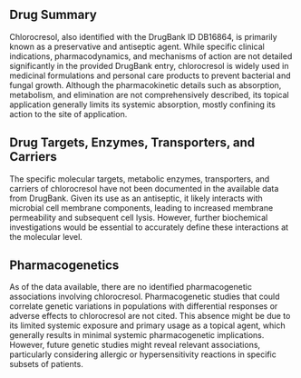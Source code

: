 ## Drug Summary
Chlorocresol, also identified with the DrugBank ID DB16864, is primarily known as a preservative and antiseptic agent. While specific clinical indications, pharmacodynamics, and mechanisms of action are not detailed significantly in the provided DrugBank entry, chlorocresol is widely used in medicinal formulations and personal care products to prevent bacterial and fungal growth. Although the pharmacokinetic details such as absorption, metabolism, and elimination are not comprehensively described, its topical application generally limits its systemic absorption, mostly confining its action to the site of application.

## Drug Targets, Enzymes, Transporters, and Carriers
The specific molecular targets, metabolic enzymes, transporters, and carriers of chlorocresol have not been documented in the available data from DrugBank. Given its use as an antiseptic, it likely interacts with microbial cell membrane components, leading to increased membrane permeability and subsequent cell lysis. However, further biochemical investigations would be essential to accurately define these interactions at the molecular level.

## Pharmacogenetics
As of the data available, there are no identified pharmacogenetic associations involving chlorocresol. Pharmacogenetic studies that could correlate genetic variations in populations with differential responses or adverse effects to chlorocresol are not cited. This absence might be due to its limited systemic exposure and primary usage as a topical agent, which generally results in minimal systemic pharmacogenetic implications. However, future genetic studies might reveal relevant associations, particularly considering allergic or hypersensitivity reactions in specific subsets of patients.